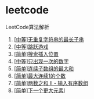 # leetcode
LeetCode算法解析

1. [[中等]无重复字符串的最长子串](https://github.com/wangmeijian/leetcode/blob/master/docs/1.md)
2. [[中等]跳跃游戏](https://github.com/wangmeijian/leetcode/blob/master/docs/2.md)
3. [[简单]搜索插入位置](https://github.com/wangmeijian/leetcode/blob/master/docs/3.md)
4. [[中等]只出现一次的数字](https://github.com/wangmeijian/leetcode/blob/master/docs/4.md)
5. [[简单]连续子数组的最大和](https://github.com/wangmeijian/leetcode/blob/master/docs/5.md)
6. [[简单]最大连续1的个数](https://github.com/wangmeijian/leetcode/blob/master/docs/6.md)
7. [[简单]两数之和 II - 输入有序数组](https://github.com/wangmeijian/leetcode/blob/master/docs/7.md)
8. [[简单]下一个更大元素I](https://github.com/wangmeijian/leetcode/issues/1)

